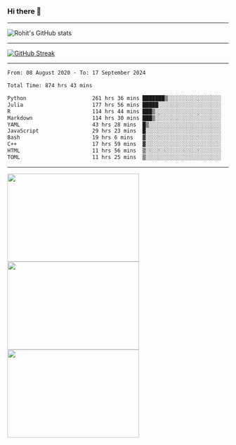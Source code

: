 ### Hi there 👋

<hr/>

![Rohit's GitHub stats](https://github-readme-stats.vercel.app/api?username=RohitRathore1&show_icons=true&theme=transparent)

<hr/>

[![GitHub Streak](http://github-readme-streak-stats.herokuapp.com?user=RohitRathore1&theme=dark&mode=weekly)](https://git.io/streak-stats)

<hr/>

<!--START_SECTION:waka-->

```txt
From: 08 August 2020 - To: 17 September 2024

Total Time: 874 hrs 43 mins

Python                     261 hrs 36 mins ███████▒░░░░░░░░░░░░░░░░░   29.91 %
Julia                      177 hrs 56 mins █████░░░░░░░░░░░░░░░░░░░░   20.34 %
R                          114 hrs 44 mins ███▒░░░░░░░░░░░░░░░░░░░░░   13.12 %
Markdown                   114 hrs 30 mins ███▒░░░░░░░░░░░░░░░░░░░░░   13.09 %
YAML                       43 hrs 28 mins  █▒░░░░░░░░░░░░░░░░░░░░░░░   04.97 %
JavaScript                 29 hrs 23 mins  █░░░░░░░░░░░░░░░░░░░░░░░░   03.36 %
Bash                       19 hrs 6 mins   ▓░░░░░░░░░░░░░░░░░░░░░░░░   02.18 %
C++                        17 hrs 59 mins  ▓░░░░░░░░░░░░░░░░░░░░░░░░   02.06 %
HTML                       11 hrs 56 mins  ▒░░░░░░░░░░░░░░░░░░░░░░░░   01.37 %
TOML                       11 hrs 25 mins  ▒░░░░░░░░░░░░░░░░░░░░░░░░   01.31 %
```

<!--END_SECTION:waka-->

<hr/>

<p>
  <img src="https://wakatime.com/share/@TeAmp0is0N/0205e68a-e5ed-48bf-b870-3c94c1fa77d3.svg" width="300" height="200">
  <img src="https://wakatime.com/share/@TeAmp0is0N/3935ee43-08a3-493e-8b95-60c1f9204b15.svg" width="300" height="200">
  <img src="https://wakatime.com/share/@TeAmp0is0N/8717aacc-7340-44e0-abb1-987dc9823fcd.svg" width="300" height="200">
</p>




